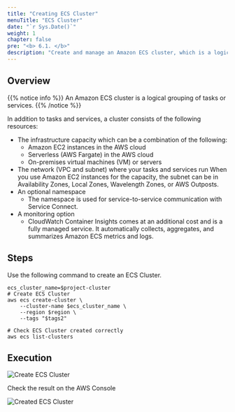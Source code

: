 ```yaml
---
title: "Creating ECS Cluster"
menuTitle: "ECS Cluster"
date: "`r Sys.Date()`"
weight: 1
chapter: false
pre: "<b> 6.1. </b>"
description: "Create and manage an Amazon ECS cluster, which is a logical grouping of tasks or services, along with the necessary infrastructure resources like EC2 instances, AWS Fargate, or on-premises virtual machines."
---
```


## Overview

{{% notice info %}}
An Amazon ECS cluster is a logical grouping of tasks or services.
{{% /notice %}}

In addition to tasks and services, a cluster consists of the following resources:
- The infrastructure capacity which can be a combination of the following:
  - Amazon EC2 instances in the AWS cloud
  - Serverless (AWS Fargate) in the AWS cloud
  - On-premises virtual machines (VM) or servers
- The network (VPC and subnet) where your tasks and services run
    When you use Amazon EC2 instances for the capacity, the subnet can be in Availability Zones, Local Zones, Wavelength Zones, or AWS Outposts.
- An optional namespace
  - The namespace is used for service-to-service communication with Service Connect.
- A monitoring option
  - CloudWatch Container Insights comes at an additional cost and is a fully managed service. It automatically collects, aggregates, and summarizes Amazon ECS metrics and logs.

## Steps

Use the following command to create an ECS Cluster.

```shell
ecs_cluster_name=$project-cluster
# Create ECS Cluster
aws ecs create-cluster \
    --cluster-name $ecs_cluster_name \
    --region $region \
    --tags "$tags2"

# Check ECS Cluster created correctly
aws ecs list-clusters
```

## Execution

![Create ECS Cluster](/images/6-ecs/6.1-cluster/6.1.1.png)

Check the result on the AWS Console

![Created ECS Cluster](/images/6-ecs/6.1-cluster/6.1.2.png)